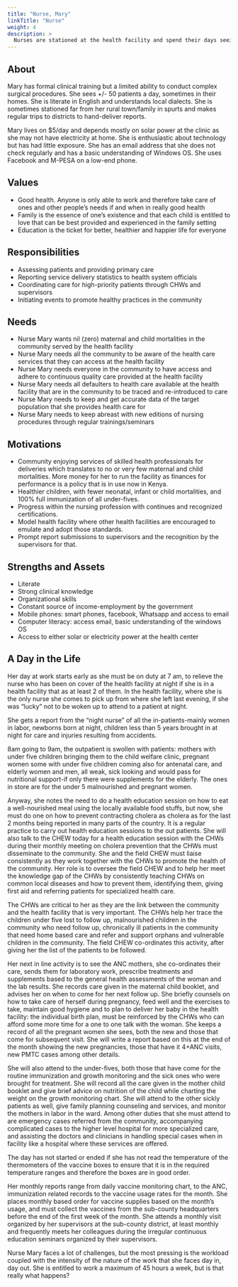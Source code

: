 ```yaml
---
title: "Nurse, Mary"
linkTitle: "Nurse"
weight: 4
description: >
  Nurses are stationed at the health facility and spend their days seeing patients. They are typically very busy and may see 50 or more patients a day. At the clinic, they sometimes deal with staff shortages, stock-outs, and poor internet connectivity. They help train and manage CHWs, particularly during monthly meetings at the facility. They are interested in seeing improvements in health metrics for the areas their facility serves. 
---
```




## About

Mary has formal clinical training but a limited ability to conduct complex surgical procedures. She sees +/- 50 patients a day, sometimes in their homes. She is literate in English and understands local dialects. She is sometimes stationed far from her rural town/family in spurts and makes regular trips to districts to hand-deliver reports.

Mary lives on $5/day and depends mostly on solar power at the clinic as she may not have electricity at home. She is enthusiastic about technology but has had little exposure. She has an email address that she does not check regularly and has a basic understanding of Windows OS. She uses Facebook and M-PESA on a low-end phone.


## Values

- Good health. Anyone is only able to work and therefore take care of ones and other people’s needs if and when in really good health
- Family is the essence of one’s existence and that each child is entitled to love that can be best provided and experienced in the family setting
- Education is the ticket for better, healthier and happier life for everyone


## Responsibilities

- Assessing patients and providing primary care 
- Reporting service delivery statistics to health system officials 
- Coordinating care for high-priority patients through CHWs and supervisors 
- Initiating events to promote healthy practices in the community


## Needs

- Nurse Mary wants nil (zero) maternal and child mortalities in the community served by the health facility
- Nurse Mary needs all the community to be aware of the health care services that they can access at the health facility
- Nurse Mary needs everyone in the community to have access and adhere to continuous quality care provided at the health facility
- Nurse Mary needs all defaulters to health care available at the health facility that are in the community to be traced and re-introduced to care
- Nurse Mary needs to keep and get accurate data of the target population that she provides health care for
- Nurse Mary needs to keep abreast with new editions of nursing procedures through regular trainings/seminars


## Motivations

- Community enjoying services of skilled health professionals for deliveries which translates to no or very few maternal and child mortalities. More money for her to run the facility as finances for performance is a policy that is in use now in Kenya.
- Healthier children, with fewer neonatal, infant or child mortalities, and 100% full immunization of all under-fives.
- Progress within the nursing profession with continues and recognized certifications.
- Model health facility where other health facilities are encouraged to emulate and adopt those standards.
- Prompt report submissions to supervisors and the recognition by the supervisors for that.


## Strengths and Assets

- Literate 
- Strong clinical knowledge
- Organizational skills
- Constant source of income-employment by the government
- Mobile phones: smart phones, facebook, Whatsapp and access to email
- Computer literacy: access email, basic understanding of the windows OS
- Access to either solar or electricity power at the health center


## A Day in the Life

Her day at work starts early as she must be on duty at 7 am, to relieve the nurse who has been on cover of the health facility at night if she is in a health facility that as at least 2 of them. In the health facility, where she is the only nurse she comes to pick up from where she left last evening, if she was “lucky” not to be woken up to attend to a patient at night.

She gets a report from the “night nurse” of all the in-patients-mainly women in labor, newborns born at night, children less than 5 years brought in at night for care and injuries resulting from accidents.        	

8am going to 9am, the outpatient is swollen with patients: mothers with under five children bringing them to the child welfare clinic, pregnant women some with under five children coming also for antenatal care, and elderly women and men, all weak, sick looking and would pass for nutritional support-if only there were supplements for the elderly. The ones in store are for the under 5 malnourished and pregnant women.

Anyway, she notes the need to do a health education session on how to eat a well-nourished meal using the locally available food stuffs, but now, she must do one on how to prevent contracting cholera as cholera as for the last 2 months being reported in many parts of the country. It is a regular practice to carry out health education sessions to the out patients. She will also talk to the CHEW today for a health education session with the CHWs during their monthly meeting on cholera prevention that the CHWs must disseminate to the community. She and the field CHEW must liaise consistently as they work together with the CHWs to promote the health of the community. Her role is to oversee the field CHEW and to help her meet the knowledge gap of the CHWs by consistently teaching CHWs on common local diseases and how to prevent them, identifying them, giving first aid and referring patients for specialized health care.

The CHWs are critical to her as they are the link between the community and the health facility that is very important. The CHWs help her trace the children under five lost to follow up, malnourished children in the community who need follow up, chronically ill patients in the community that need home based care and refer and support orphans and vulnerable children in the community. The field CHEW co-ordinates this activity, after giving her the list of the patients to be followed.

Her next in line activity is to see the ANC mothers, she co-ordinates their care, sends them for laboratory work, prescribe treatments and supplements based to the general health assessments of the woman and the lab results. She records care given in the maternal child booklet, and advises her on when to come for her next follow up. She briefly counsels on how to take care of herself during pregnancy, feed well and the exercises to take, maintain good hygiene and to plan to deliver her baby in the health facility: the individual birth plan, must be reinforced by the CHWs who can afford some more time for a one to one talk with the woman. She keeps a record of all the pregnant women she sees, both the new and those that come for subsequent visit. She will write a report based on this at the end of the month showing the new pregnancies, those that have it 4+ANC visits, new PMTC cases among other details.

She will also attend to the under-fives, both those that have come for the routine immunization and growth monitoring and the sick ones who were brought for treatment. She will record all the care given in the mother child booklet and give brief advice on nutrition of the child while charting the weight on the growth monitoring chart. She will attend to the other sickly patients as well, give family planning counseling and services, and monitor the mothers in labor in the ward. Among other duties that she must attend to are emergency cases referred from the community, accompanying complicated cases to the higher level hospital for more specialized care, and assisting the doctors and clinicians in handling special cases when in facility like a hospital where these services are offered.

The day has not started or ended if she has not read the temperature of the thermometers of the vaccine boxes to ensure that it is in the required temperature ranges and therefore the boxes are in good order.

Her monthly reports range from daily vaccine monitoring chart, to the ANC, immunization related records to the vaccine usage rates for the month. She places monthly based order for vaccine supplies based on the month’s usage, and must collect the vaccines from the sub-county headquarters before the end of the first week of the month. She attends a monthly visit organized by her supervisors at the sub-county district, at least monthly and frequently meets her colleagues during the irregular continuous education seminars organized by their supervisors.

Nurse Mary faces a lot of challenges, but the most pressing is the workload coupled with the intensity of the nature of the work that she faces day in, day out. She is entitled to work a maximum of 45 hours a week, but is that really what happens?

